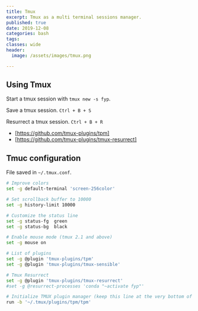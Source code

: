 ```yaml
---
title: Tmux
excerpt: Tmux as a multi terminal sessions manager.
published: true
date: 2019-12-08
categories: bash
tags: 
classes: wide
header:
  image: /assets/images/tmux.png

---
```


## Using Tmux

Start a tmux session with `tmux new -s fyp`.

Save a tmux session.
`Ctrl + B + S`

Resurrect a tmux session.
`Ctrl + B + R`

- [https://github.com/tmux-plugins/tpm]
- [https://github.com/tmux-plugins/tmux-resurrect]


## Tmuc configuration

File saved in `~/.tmux.conf`.

``` bash
# Improve colors
set -g default-terminal 'screen-256color'

# Set scrollback buffer to 10000
set -g history-limit 10000

# Customize the status line
set -g status-fg  green
set -g status-bg  black

# Enable mouse mode (tmux 2.1 and above)
set -g mouse on

# List of plugins
set -g @plugin 'tmux-plugins/tpm'
set -g @plugin 'tmux-plugins/tmux-sensible'

# Tmux Resurrect
set -g @plugin 'tmux-plugins/tmux-resurrect'
#set -g @resurrect-processes 'conda "~activate fyp"'

# Initialize TMUX plugin manager (keep this line at the very bottom of tmux.conf)
run -b '~/.tmux/plugins/tpm/tpm'

```
